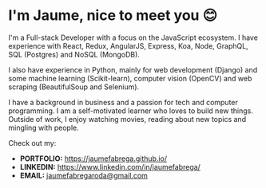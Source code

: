 # I'm Jaume, nice to meet you 😊

I'm a Full-stack Developer with a focus on the JavaScript ecosystem. I have experience with React, Redux, AngularJS, Express, Koa, Node, GraphQL, SQL (Postgres) and NoSQL (MongoDB).

I also have experience in Python, mainly for web development (Django) and some machine learning (Scikit-learn), computer vision (OpenCV) and web scraping (BeautifulSoup and Selenium).

I have a background in business and a passion for tech and computer programming. I am a self-motivated learner who loves to build new things. Outside of work, I enjoy watching movies, reading about new topics and mingling with people.

Check out my:

- **PORTFOLIO:** https://jaumefabrega.github.io/ 
- **LINKEDIN:** https://www.linkedin.com/in/jaumefabrega/
- **EMAIL:** jaumefabregaroda@gmail.com
